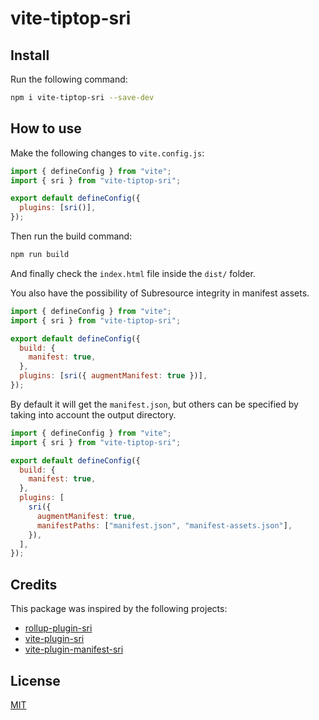 # vite-tiptop-sri

## Install

Run the following command:

```sh
npm i vite-tiptop-sri --save-dev
```

## How to use

Make the following changes to `vite.config.js`:

```js
import { defineConfig } from "vite";
import { sri } from "vite-tiptop-sri";

export default defineConfig({
  plugins: [sri()],
});
```

Then run the build command:

```sh
npm run build
```

And finally check the `index.html` file inside the `dist/` folder.

You also have the possibility of Subresource integrity in manifest assets.

```js
import { defineConfig } from "vite";
import { sri } from "vite-tiptop-sri";

export default defineConfig({
  build: {
    manifest: true,
  },
  plugins: [sri({ augmentManifest: true })],
});
```

By default it will get the `manifest.json`, but others can be specified by taking into account the output directory.

```js
import { defineConfig } from "vite";
import { sri } from "vite-tiptop-sri";

export default defineConfig({
  build: {
    manifest: true,
  },
  plugins: [
    sri({
      augmentManifest: true,
      manifestPaths: ["manifest.json", "manifest-assets.json"],
    }),
  ],
});
```

## Credits

This package was inspired by the following projects:

- [rollup-plugin-sri](https://github.com/JonasKruckenberg/rollup-plugin-sri)
- [vite-plugin-sri](https://github.com/small-tech/vite-plugin-sri)
- [vite-plugin-manifest-sri](https://github.com/ElMassimo/vite-plugin-manifest-sri)

## License

[MIT](https://choosealicense.com/licenses/mit/)
